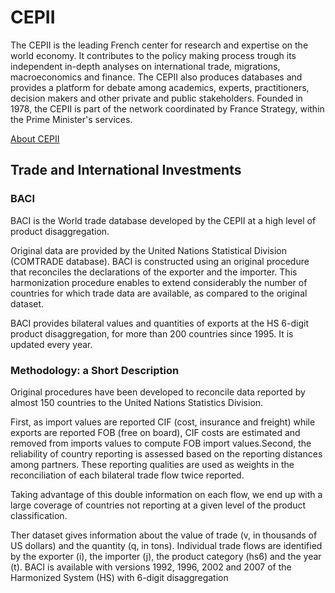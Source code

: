 # CEPII

The CEPII is the leading French center for research and expertise on the world economy. It contributes to the policy making process trough its independent in-depth analyses on international trade, migrations, macroeconomics and finance. The CEPII also produces databases and provides a platform for debate among academics, experts, practitioners, decision makers and other private and public stakeholders.
Founded in 1978, the CEPII is part of the network coordinated by France Strategy, within the Prime Minister's services. 

[About CEPII](http://www.cepii.fr/CEPII/en/cepii/cepii.asp/)

## Trade and International Investments

### BACI

BACI is the World trade database developed by the CEPII at a high level of product disaggregation.

Original data are provided by the United Nations Statistical Division (COMTRADE database). BACI is constructed using an original procedure that reconciles the declarations of the exporter and the importer. This harmonization procedure enables to extend considerably the number of countries for which trade data are available, as compared to the original dataset.

BACI provides bilateral values and quantities of exports at the HS 6-digit product disaggregation, for more than 200 countries since 1995. It is updated every year.

###  Methodology: a Short Description

Original procedures have been developed to reconcile data reported by almost 150 countries to the United Nations Statistics Division.

First, as import values are reported CIF (cost, insurance and freight) while exports are reported FOB (free on board), CIF costs are estimated and removed from imports values to compute FOB import values.Second, the reliability of country reporting is assessed based on the reporting distances among partners. These reporting qualities are used as weights in the reconciliation of each bilateral trade flow twice reported.

Taking advantage of this double information on each flow, we end up with a large coverage of countries not reporting at a given level of the product classification.

Ther dataset gives information about the value of trade (v, in thousands of US dollars) and the quantity (q, in tons). Individual trade flows are identified by the exporter (i), the importer (j), the product category (hs6) and the year (t). BACI is available with versions 1992, 1996, 2002 and 2007 of the Harmonized System (HS) with 6-digit disaggregation

